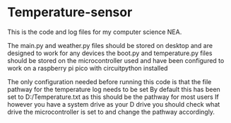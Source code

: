 # Temperature-sensor

This is the code and log files for my computer science NEA.

The main.py and weather.py files should be stored on desktop and are designed to work for any devices
the boot.py and temperature.py files should be stored on the microcontroller used and have been configured to work on a raspberry pi pico with circuitpython installed

The only configuration needed before running this code is that the file pathway for the temperature log needs to be set
By default this has been set to D:/Temperature.txt as this should be the pathway for most users
If however you have a system drive as your D drive you should check what drive the microcontroller is set to and change the pathway accordingly.
